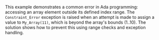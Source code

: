 This example demonstrates a common error in Ada programming: accessing an array element outside its defined index range.  The `Constraint_Error` exception is raised when an attempt is made to assign a value to `My_Array(11)`, which is beyond the array's bounds (1..10). The solution shows how to prevent this using range checks and exception handling.